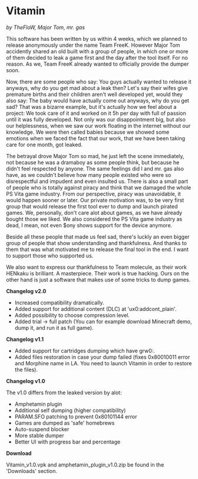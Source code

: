 # Vitamin #
*by TheFloW, Major Tom, mr. gas*

This software has been written by us within 4 weeks, which we planned to release anonymously under the name Team FreeK. However Major Tom accidently shared an old built with a group of people, in which one or more of them decided to leak a game first and the day after the tool itself. For no reason. As we, Team FreeK already wanted to officially provide the dumper soon.

Now, there are some people who say: You guys actually wanted to release it anyways, why do you get mad about a leak then? Let's say their wifes give premature births and their children aren't well developed yet, would they also say: The baby would have actually come out anyways, why do you get sad?
That was a bizarre example, but it's actually how we feel about a project: We took care of it and worked on it 5h per day with full of passion until it was fully developed. Not only was our disappointment big, but also our helplessness, when we saw our work floating in the internet without our knowledge. We were then called babies because we showed some emotions when we faced the fact that our work, that we have been taking care for one month, got leaked.


The betrayal drove Major Tom so mad, he just left the scene immediately, not because he was a dramaboy as some people think, but because he didn't feel respected by anyone. The same feelings did I and mr. gas also have, as we couldn't believe how many people existed who were so disrespectful and impudent and even insulted us. There is also a small part of people who is totally against piracy and think that we damaged the whole PS Vita game industry. From our perspective, piracy was unavoidable, it would happen sooner or later. Our private motivation was, to be very first group that would release the first tool ever to dump and launch pirated games. We, personally, don't care alot about games, as we have already bought those we liked. We also considered the PS Vita game industry as dead, I mean, not even $ony shows support for the device anymore.


Beside all these people that made us feel sad, there's luckly an even bigger group of people that show understanding and thankfulness. And thanks to them that was what motivated me to release the final tool in the end. I want to support those who supported us.

We also want to express our thankfulness to Team molecule, as their work HENkaku is brilliant. A masterpiece. Their work is true hacking. Ours on the other hand is just a software that makes use of some tricks to dump games.


**Changelog v2.0**

* Increased compatibility dramatically.
* Added support for additional content (DLC) at 'ux0:addcont_plain'.
* Added possibility to choose compression level.
* Added trial -> full patch (You can for example download Minecraft demo, dump it, and run it as full game).

**Changelog v1.1**

* Added support for cartridges dumping which have grw0:.
* Added files restoration in case your dump failed (fixes 0x80010011 error and Morphine name in LA. You need to launch Vitamin in order to restore the files).


**Changelog v1.0**

The v1.0 differs from the leaked version by alot:

* Amphetamin plugin
* Additional self dumping (higher compatibility)
* PARAM.SFO patching to prevent 0x80101144 error
* Games are dumped as 'safe' homebrews
* Auto-suspend blocker
* More stable dumper
* Better UI with progress bar and percentage


**Download**

Vitamin_v1.0.vpk and amphetamin_plugin_v1.0.zip be found in the 'Downloads' section.